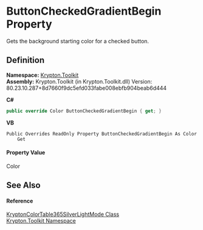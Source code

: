 # ButtonCheckedGradientBegin Property


Gets the background starting color for a checked button.



## Definition
**Namespace:** <a href="79d2eac2-21f4-54ff-7552-b20c33c30600.md">Krypton.Toolkit</a>  
**Assembly:** Krypton.Toolkit (in Krypton.Toolkit.dll) Version: 80.23.10.287+8d7660f9dc5efd033fabe008ebfb904beab6d444

**C#**
``` C#
public override Color ButtonCheckedGradientBegin { get; }
```
**VB**
``` VB
Public Overrides ReadOnly Property ButtonCheckedGradientBegin As Color
	Get
```



#### Property Value
Color

## See Also


#### Reference
<a href="e28fddc0-dcfb-bcc9-f6e8-d8101b434d5b.md">KryptonColorTable365SilverLightMode Class</a>  
<a href="79d2eac2-21f4-54ff-7552-b20c33c30600.md">Krypton.Toolkit Namespace</a>  
